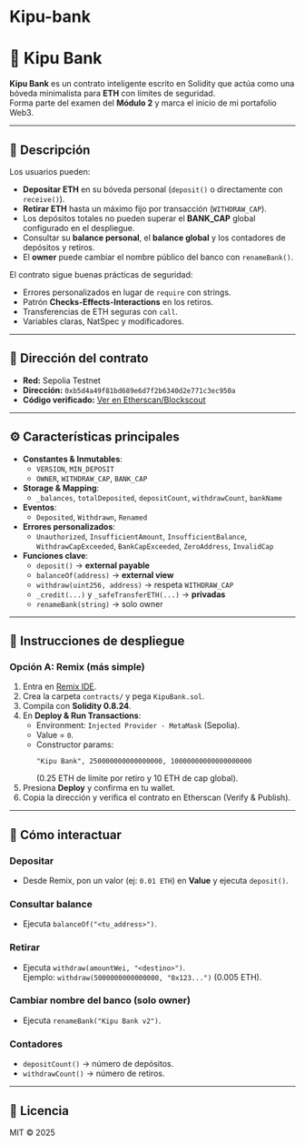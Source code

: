 # Kipu-bank
# 🏦 Kipu Bank

**Kipu Bank** es un contrato inteligente escrito en Solidity que actúa como una bóveda minimalista para **ETH** con límites de seguridad.  
Forma parte del examen del **Módulo 2** y marca el inicio de mi portafolio Web3.

---

## 🚀 Descripción

Los usuarios pueden:

- **Depositar ETH** en su bóveda personal (`deposit()` o directamente con `receive()`).
- **Retirar ETH** hasta un máximo fijo por transacción (`WITHDRAW_CAP`).
- Los depósitos totales no pueden superar el **BANK_CAP** global configurado en el despliegue.
- Consultar su **balance personal**, el **balance global** y los contadores de depósitos y retiros.
- El **owner** puede cambiar el nombre público del banco con `renameBank()`.

El contrato sigue buenas prácticas de seguridad:
- Errores personalizados en lugar de `require` con strings.
- Patrón **Checks-Effects-Interactions** en los retiros.
- Transferencias de ETH seguras con `call`.
- Variables claras, NatSpec y modificadores.

---

## 📌 Dirección del contrato

- **Red:** Sepolia Testnet  
- **Dirección:** `0xb5d4a49f81bd689e6d7f2b6340d2e771c3ec950a`  
- **Código verificado:** [Ver en Etherscan/Blockscout](https://sepolia.etherscan.io/address/0xb5d4a49f81bd689e6d7f2b6340d2e771c3ec950a)  

---

## ⚙️ Características principales

- **Constantes & Inmutables**:
  - `VERSION`, `MIN_DEPOSIT`
  - `OWNER`, `WITHDRAW_CAP`, `BANK_CAP`
- **Storage & Mapping**:
  - `_balances`, `totalDeposited`, `depositCount`, `withdrawCount`, `bankName`
- **Eventos**:
  - `Deposited`, `Withdrawn`, `Renamed`
- **Errores personalizados**:
  - `Unauthorized`, `InsufficientAmount`, `InsufficientBalance`, `WithdrawCapExceeded`, `BankCapExceeded`, `ZeroAddress`, `InvalidCap`
- **Funciones clave**:
  - `deposit()` → **external payable**
  - `balanceOf(address)` → **external view**
  - `withdraw(uint256, address)` → respeta `WITHDRAW_CAP`
  - `_credit(...)` y `_safeTransferETH(...)` → **privadas**
  - `renameBank(string)` → solo owner

---

## 📖 Instrucciones de despliegue

### Opción A: Remix (más simple)

1. Entra en [Remix IDE](https://remix.ethereum.org/).
2. Crea la carpeta `contracts/` y pega `KipuBank.sol`.
3. Compila con **Solidity 0.8.24**.
4. En **Deploy & Run Transactions**:
   - Environment: `Injected Provider - MetaMask` (Sepolia).
   - Value = `0`.
   - Constructor params:  
     ```
     "Kipu Bank", 250000000000000000, 10000000000000000000
     ```
     (0.25 ETH de límite por retiro y 10 ETH de cap global).
5. Presiona **Deploy** y confirma en tu wallet.
6. Copia la dirección y verifica el contrato en Etherscan (Verify & Publish).

---

## 🧪 Cómo interactuar

### Depositar
- Desde Remix, pon un valor (ej: `0.01 ETH`) en **Value** y ejecuta `deposit()`.

### Consultar balance
- Ejecuta `balanceOf("<tu_address>")`.

### Retirar
- Ejecuta `withdraw(amountWei, "<destino>")`.  
  Ejemplo: `withdraw(5000000000000000, "0x123...")` (0.005 ETH).

### Cambiar nombre del banco (solo owner)
- Ejecuta `renameBank("Kipu Bank v2")`.

### Contadores
- `depositCount()` → número de depósitos.  
- `withdrawCount()` → número de retiros.  

---

## 📄 Licencia

MIT © 2025
